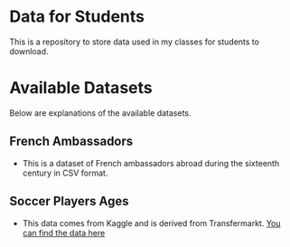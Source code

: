 # Data for Students

This is a repository to store data used in my classes for students to download.

# Available Datasets

Below are explanations of the available datasets.

## French Ambassadors

- This is a dataset of French ambassadors abroad during the sixteenth century in CSV format.

## Soccer Players Ages

- This data comes from Kaggle and is derived from Transfermarkt. [You can find the data here](https://www.kaggle.com/datasets/davidcariboo/player-scores/data?select=players.csv)
